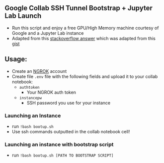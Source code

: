 ## Google Collab SSH Tunnel Bootstrap + Jupyter Lab Launch
- Run this script and enjoy a free GPU/High Memory machine courtesy of Google and a Jupyter Lab instance
- Adapted from this [stackoverflow answer](https://stackoverflow.com/questions/48459804/how-can-i-ssh-to-google-colaboratory-vm/53252985#53252985) which was adapted from this [gist](https://gist.github.com/creotiv/d091515703672ec0bf1a6271336806f0)

## Usage:
- Create an [NGROK](http://ngrok.com) account 
- Create file `.env` file with the following fields and upload it to your collab notebook:
  - `authtoken`
    - Your NGROK auth token 
  - `instancepw`
    - SSH password you use for your instance
### Launching an Instance 
- run ```!bash bootup.sh```
- Use ssh commands outputted in the collab notebook cell! 
### Launching an instance with bootstrap script
- run ```!bash bootup.sh [PATH TO BOOTSTRAP SCRIPT]```





